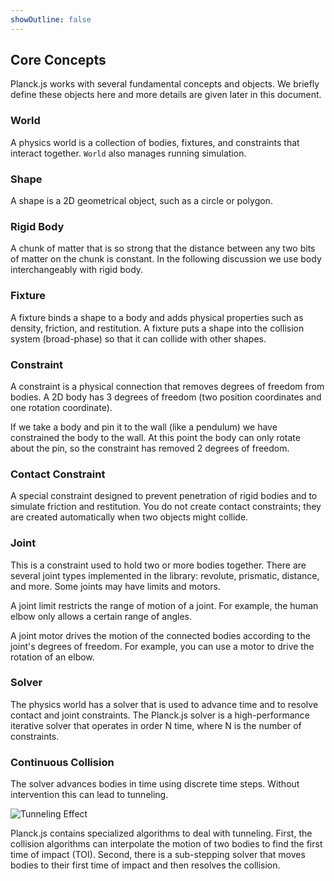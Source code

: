 ```yaml
---
showOutline: false
---
```


## Core Concepts
Planck.js works with several fundamental concepts and objects. We briefly
define these objects here and more details are given later in this
document.

### World
A physics world is a collection of bodies, fixtures, and constraints that interact together.
`World` also manages running simulation.

### Shape
A shape is a 2D geometrical object, such as a circle or polygon.

### Rigid Body
A chunk of matter that is so strong that the distance between any two bits of matter on the chunk is constant.
In the following discussion we use body interchangeably with rigid body.

### Fixture
A fixture binds a shape to a body and adds physical properties such as density, friction, and restitution.
A fixture puts a shape into the collision system (broad-phase) so that it can collide with other shapes.

### Constraint
A constraint is a physical connection that removes degrees of freedom from bodies.
A 2D body has 3 degrees of freedom (two position coordinates and one rotation coordinate).

If we take a body and pin it to the wall (like a pendulum) we have constrained the body to the wall.
At this point the body can only rotate about the pin, so the constraint has removed 2 degrees of freedom.

### Contact Constraint
A special constraint designed to prevent penetration of rigid bodies and to simulate friction and restitution.
You do not create contact constraints; they are created automatically when two objects might collide.

### Joint
This is a constraint used to hold two or more bodies together. There are several joint types implemented in the library: revolute, prismatic, distance, and more.
Some joints may have limits and motors.

A joint limit restricts the range of motion of a joint. For example, the human elbow only allows a certain range of angles.

A joint motor drives the motion of the connected bodies according to the joint's degrees of freedom. For example, you can use a motor to drive the rotation of an elbow.

### Solver
The physics world has a solver that is used to advance time and to resolve contact and joint constraints.
The Planck.js solver is a high-performance iterative solver that operates in order N time, where N is the number of constraints.

### Continuous Collision
The solver advances bodies in time using discrete time steps. Without intervention this can lead to tunneling.

![Tunneling Effect](/planck.js/docs/images/tunneling1.svg)

Planck.js contains specialized algorithms to deal with tunneling. First, the collision algorithms can interpolate the motion of two bodies to find the first time of impact (TOI).
Second, there is a sub-stepping solver that moves bodies to their first time of impact and then resolves the collision.
